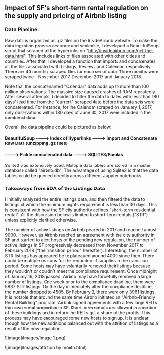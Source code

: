 
## Impact of SF's short-term rental regulation on the supply and pricing of Airbnb listing

### Data Pipeline:

Raw data is organized as .gz files on the InsideAirbnb website. To make the data ingestion process accurate and scaleable, I developed a BeautifulSoup script that scraped all the hyperlinks on "http://insideairbnb.com/get-the-data.html". This includes links of files associated with other cities and countries. After that, I developed a function that imports and concatenates all the files associated with Listings, Reviews and Calendar, respectively. There are 45 monthly scraped files for each set of data. Three months were scraped twice - November 2017, December 2017 and January 2018. 

Note that the concatenanted "Calendar" data adds up to more than 100 million observations. The massive size caused crashes of RAM repeatedly. After several attempts, I decided to filter the data to dates with less than 180 days' lead time from the "current" scraped date before the data sets were concatenated. For instance, for the Calendar scraped on January 1, 2017, only observations within 180 days of June 30, 2017 were included in the combined data. 

Overall the data pipeline could be pictured as below:


#### BeautifulSoup ----> Index of Hyperlinks ----> Import and Concatenate Raw Data (unzipping .gz files) 

#### ----> Pickle concatenated data ----> SQLITE3/Pandas

Sqlite3 was extensively used. Multiple data tables are stored in a master database called "airbnb.db". The advantage of using Sqlite3 is that the data tables could be queried directly across different Jupyter notebooks.



### Takeaways from EDA of the Listings Data

I initially analyzed the entire listings data, and then filtered the data to listings of which the minimum nights requirement is less than 30 days. This is consistent with how the SF city authority defines "short-term residential rental". All the discussion below is limited to short-term rentals ("STR") unless explicitly clarified otherwise.

The number of active listings on Airbnb peaked in 2017 and reached amost 9000. However, as Airbnb reached an agreement with the city authority in SF and started to alert hosts of the pending new regulation, the number of active listings in SF progressively decreased from November 2017 to February 2018 ("the transition period" hereafter). Interesting, the number of STR listings has appeared be to plateaued around 4000 since then. There could be multiple reasons for the reduction of supplies in the transition period. Some hosts may have voluntarily removed their listings because they wouldn't or couldn't meet the compliance requirement. Once midnight of January 16, 2018 passed, Airbnb may have forcefully removed a large number of listings. One week prior to the compliance deadline, there were 5837 STR listings. On the day immediately after the compliance deadline, the number dropped to 4505. By February 2, there were only 3961 listings. It is notable that around the same time Airbnb initiated an "Airbnb-Friendly Rental Building" program. Airbnb signed agreements with a few large REITs that own rental properties in SF. Short-term rentals are allowed in a portion of these buildings and in return the REITs got a share of the profits. This process may have encouraged some new hosts to sign up. It is unclear though how the new additions balanced out with the attrition of listings as a result of the new regulation.

![image](Images/image 1.png)

![image](Images/attrition by month.html)



